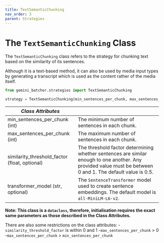 ```yaml
---
title: TextSemanticChunking
nav_order: 3
parent: Strategies
---
```

# The `TextSemanticChunking` Class

The `TextSemanticChunking` class refers to the strategy for chunking text based on the similarity of its sentences.

Although it is a text-based method, it can also be used by media input types by generating a transcript which is used as the content rather of the media itself.

```python
from gemini_batcher.strategies import TextSemanticChunking

strategy = TextSemanticChunking(min_sentences_per_chunk, max_sentences_per_chunk, similarity_threshold_factor, transformer_model)
```

| *Class Attributes* | |
|------------------|----------------------------------------|
| min_sentences_per_chunk (int) | The minimum number of sentences in each chunk. |
| max_sentences_per_chunk (int)| The maximum number of sentences in each chunk. |
| similarity_threshold_factor (float, optional)| The threshold factor determining whether sentences are similar enough to one another. Any provided value must be between 0 and 1. The default value is 0.5. |
| transformer_model (str, optional)| The `SentenceTransformer` model used to create sentence embeddings. The default model is `all-MiniLM-L6-v2`. |

**Note: This class is a `dataclass`, therefore, initialisation requires the exact same parameters as those described in the Class Attributes.**

There are also some restrictions on the class attributes:
    -`similarity_threshold_factor` is within 0 and 1
    -`max_sentences_per_chunk` > 0
    -`max_sentences_per_chunk` > `min_sentences_per_chunk`